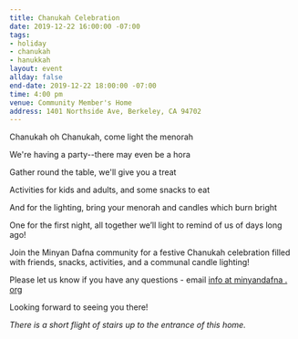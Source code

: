 ```yaml
---
title: Chanukah Celebration
date: 2019-12-22 16:00:00 -07:00
tags:
- holiday
- chanukah
- hanukkah
layout: event
allday: false
end-date: 2019-12-22 18:00:00 -07:00
time: 4:00 pm
venue: Community Member's Home
address: 1401 Northside Ave, Berkeley, CA 94702
---
```


Chanukah oh Chanukah, come light the menorah

We're having a party--there may even be a hora

Gather round the table, we'll give you a treat

Activities for kids and adults, and some snacks to eat

And for the lighting, bring your menorah and candles which burn bright

One for the first night, all together we’ll light to remind of us of days long ago!

Join the Minyan Dafna community for a festive Chanukah celebration filled with friends, snacks, activities, and a communal candle lighting!


Please let us know if you have any questions - email [info at minyandafna . org](mailto:info@minyandafna.org)

Looking forward to seeing you there! 


_There is a short flight of stairs up to the entrance of this home._
